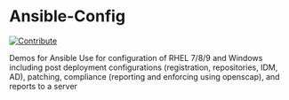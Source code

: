 # Ansible-Config
[![Contribute](https://img.shields.io/badge/OpenShift-Dev%20Spaces-525C86?logo=redhatopenshift&labelColor=EE0000)](https://devspaces.apps.ocp.shadowman.dev/#https://github.com/shadowman-lab/Ansible-Config)

Demos for Ansible Use for configuration of RHEL 7/8/9 and Windows including post deployment configurations (registration, repositories, IDM, AD), patching, compliance (reporting and enforcing using openscap), and reports to a server
